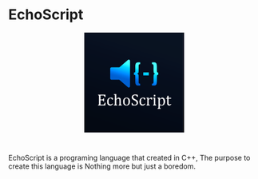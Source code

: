 # EchoScript
<div align="center">
  <img src="logo.png"width="200" height="200">
</div>

#
EchoScript is a programing language that created in C++, The purpose to create this language is Nothing more but just a boredom.
 